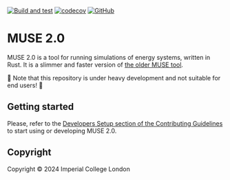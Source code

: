 <!-- markdownlint-disable MD041 -->
[![Build and test](https://github.com/EnergySystemsModellingLab/MUSE_2.0/actions/workflows/cargo-build-and-test.yml/badge.svg)](https://github.com/EnergySystemsModellingLab/MUSE_2.0/actions/workflows/cargo-build-and-test.yml)
[![codecov](https://codecov.io/github/EnergySystemsModellingLab/MUSE_2.0/graph/badge.svg?token=nV8gp1NCh8)](https://codecov.io/github/EnergySystemsModellingLab/MUSE_2.0)
[![GitHub](https://img.shields.io/github/license/EnergySystemsModellingLab/MUSE_2.0)](https://raw.githubusercontent.com/EnergySystemsModellingLab/MUSE_2.0/main/LICENSE)

# MUSE 2.0

MUSE 2.0 is a tool for running simulations of energy systems, written in Rust. It is a slimmer and
faster version of [the older MUSE tool].

:construction: Note that this repository is under heavy development and not suitable for end users!
:construction:

[the older MUSE tool]: https://github.com/EnergySystemsModellingLab/MUSE_OS

## Getting started

Please, refer to the [Developers Setup section of the Contributing Guidelines](CONTRIBUTING.md#developer-setup)
to start using or developing MUSE 2.0.

## Copyright

Copyright © 2024 Imperial College London
